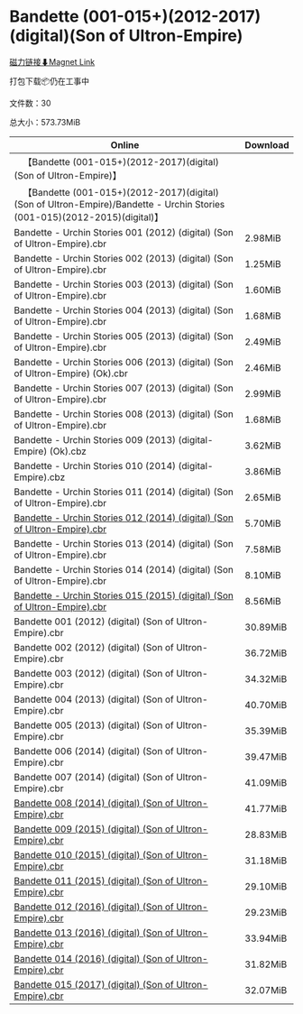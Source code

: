 # Bandette (001-015+)(2012-2017)(digital)(Son of Ultron-Empire)

[磁力链接⬇Magnet Link](magnet:?xt=urn:btih:a8d06fe7ac22399feb3025958f028e90a9184a50&dn=Bandette%20%28001-015%2B%29%282012-2017%29%28digital%29%28Son%20of%20Ultron-Empire%29)

打包下载📦仍在工事中

文件数：30

总大小：573.73MiB

Online | Download
--- | ---
&emsp;【Bandette (001-015+)(2012-2017)(digital)(Son of Ultron-Empire)】 | 
&emsp;【Bandette (001-015+)(2012-2017)(digital)(Son of Ultron-Empire)/Bandette - Urchin Stories (001-015)(2012-2015)(digital)】 | 
Bandette - Urchin Stories 001 (2012) (digital) (Son of Ultron-Empire).cbr | 2.98MiB
Bandette - Urchin Stories 002 (2013) (digital) (Son of Ultron-Empire).cbr | 1.25MiB
Bandette - Urchin Stories 003 (2013) (digital) (Son of Ultron-Empire).cbr | 1.60MiB
Bandette - Urchin Stories 004 (2013) (digital) (Son of Ultron-Empire).cbr | 1.68MiB
Bandette - Urchin Stories 005 (2013) (digital) (Son of Ultron-Empire).cbr | 2.49MiB
Bandette - Urchin Stories 006 (2013) (digital) (Son of Ultron-Empire) (Ok).cbr | 2.46MiB
Bandette - Urchin Stories 007 (2013) (digital) (Son of Ultron-Empire).cbr | 2.99MiB
Bandette - Urchin Stories 008 (2013) (digital) (Son of Ultron-Empire).cbr | 1.68MiB
Bandette - Urchin Stories 009 (2013) (digital-Empire) (Ok).cbz | 3.62MiB
Bandette - Urchin Stories 010 (2014) (digital-Empire).cbz | 3.86MiB
Bandette - Urchin Stories 011 (2014) (digital) (Son of Ultron-Empire).cbr | 2.65MiB
[Bandette - Urchin Stories 012 (2014) (digital) (Son of Ultron-Empire).cbr](https://github.com/alicewish/markdown/blob/master/comic/Bandette-Urchin-Stories-012-2014-digital-Son-of-Ultron-Empire-cbr.md) | 5.70MiB
Bandette - Urchin Stories 013 (2014) (digital) (Son of Ultron-Empire).cbr | 7.58MiB
Bandette - Urchin Stories 014 (2014) (digital) (Son of Ultron-Empire).cbr | 8.10MiB
[Bandette - Urchin Stories 015 (2015) (digital) (Son of Ultron-Empire).cbr](https://github.com/alicewish/markdown/blob/master/comic/Bandette-Urchin-Stories-015-2015-digital-Son-of-Ultron-Empire-cbr.md) | 8.56MiB
Bandette 001 (2012) (digital) (Son of Ultron-Empire).cbr | 30.89MiB
Bandette 002 (2012) (digital) (Son of Ultron-Empire).cbr | 36.72MiB
Bandette 003 (2012) (digital) (Son of Ultron-Empire).cbr | 34.32MiB
Bandette 004 (2013) (digital) (Son of Ultron-Empire).cbr | 40.70MiB
Bandette 005 (2013) (digital) (Son of Ultron-Empire).cbr | 35.39MiB
Bandette 006 (2014) (digital) (Son of Ultron-Empire).cbr | 39.47MiB
Bandette 007 (2014) (digital) (Son of Ultron-Empire).cbr | 41.09MiB
[Bandette 008 (2014) (digital) (Son of Ultron-Empire).cbr](https://github.com/alicewish/markdown/blob/master/comic/Bandette-008-2014-digital-Son-of-Ultron-Empire-cbr.md) | 41.77MiB
[Bandette 009 (2015) (digital) (Son of Ultron-Empire).cbr](https://github.com/alicewish/markdown/blob/master/comic/Bandette-009-2015-digital-Son-of-Ultron-Empire-cbr.md) | 28.83MiB
[Bandette 010 (2015) (digital) (Son of Ultron-Empire).cbr](https://github.com/alicewish/markdown/blob/master/comic/Bandette-010-2015-digital-Son-of-Ultron-Empire-cbr.md) | 31.18MiB
[Bandette 011 (2015) (digital) (Son of Ultron-Empire).cbr](https://github.com/alicewish/markdown/blob/master/comic/Bandette-011-2015-digital-Son-of-Ultron-Empire-cbr.md) | 29.10MiB
[Bandette 012 (2016) (digital) (Son of Ultron-Empire).cbr](https://github.com/alicewish/markdown/blob/master/comic/Bandette-012-2016-digital-Son-of-Ultron-Empire-cbr.md) | 29.23MiB
[Bandette 013 (2016) (digital) (Son of Ultron-Empire).cbr](https://github.com/alicewish/markdown/blob/master/comic/Bandette-013-2016-digital-Son-of-Ultron-Empire-cbr.md) | 33.94MiB
[Bandette 014 (2016) (digital) (Son of Ultron-Empire).cbr](https://github.com/alicewish/markdown/blob/master/comic/Bandette-014-2016-digital-Son-of-Ultron-Empire-cbr.md) | 31.82MiB
[Bandette 015 (2017) (digital) (Son of Ultron-Empire).cbr](https://github.com/alicewish/markdown/blob/master/comic/Bandette-015-2017-digital-Son-of-Ultron-Empire-cbr.md) | 32.07MiB